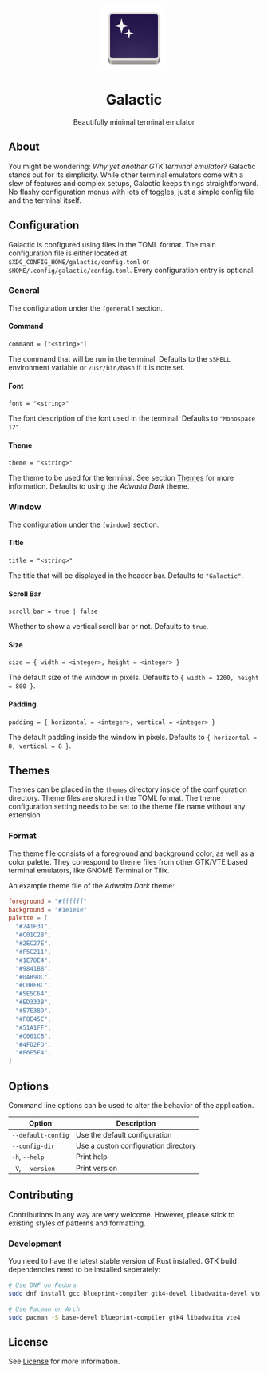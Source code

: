 <p align="center">
  <img width="128" alt="Galactic App Icon" src="data/icons/io.github.danielwolbach.Galactic.svg">
</p>

<h1 align="center">
  Galactic
</h1>

<p align="center">
  Beautifully minimal terminal emulator
</p>

## About

You might be wondering: _Why yet another GTK terminal emulator?_ Galactic stands
out for its simplicity. While other terminal emulators come with a slew of
features and complex setups, Galactic keeps things straightforward. No flashy
configuration menus with lots of toggles, just a simple config file and the
terminal itself.

## Configuration

Galactic is configured using files in the TOML format. The main configuration
file is either located at `$XDG_CONFIG_HOME/galactic/config.toml` or
`$HOME/.config/galactic/config.toml`. Every configuration entry is optional.

### General

The configuration under the `[general]` section.

#### Command

```
command = ["<string>"]
```

The command that will be run in the terminal. Defaults to the `$SHELL`
environment variable or `/usr/bin/bash` if it is note set.

#### Font

```
font = "<string>"
```

The font description of the font used in the terminal. Defaults to
`"Monospace 12"`.

#### Theme

```
theme = "<string>"
```

The theme to be used for the terminal. See section [Themes](#themes) for more
information. Defaults to using the _Adwaita Dark_ theme.

### Window

The configuration under the `[window]` section.

#### Title

```
title = "<string>"
```

The title that will be displayed in the header bar. Defaults to `"Galactic"`.

#### Scroll Bar

```
scroll_bar = true | false
```

Whether to show a vertical scroll bar or not. Defaults to `true`.

#### Size

```
size = { width = <integer>, height = <integer> }
```

The default size of the window in pixels. Defaults to
`{ width = 1200, height = 800 }`.

#### Padding

```
padding = { horizontal = <integer>, vertical = <integer> }
```

The default padding inside the window in pixels. Defaults to
`{ horizontal = 8, vertical = 8 }`.

## Themes

Themes can be placed in the `themes` directory inside of the configuration
directory. Theme files are stored in the TOML format. The theme configuration
setting needs to be set to the theme file name without any extension.

### Format

The theme file consists of a foreground and background color, as well as a color
palette. They correspond to theme files from other GTK/VTE based terminal
emulators, like GNOME Terminal or Tilix.

An example theme file of the _Adwaita Dark_ theme:

```toml
foreground = "#ffffff"
background = "#1e1e1e"
palette = [
  "#241F31",
  "#C01C28",
  "#2EC27E",
  "#F5C211",
  "#1E78E4",
  "#9841BB",
  "#0AB9DC",
  "#C0BFBC",
  "#5E5C64",
  "#ED333B",
  "#57E389",
  "#F8E45C",
  "#51A1FF",
  "#C061CB",
  "#4FD2FD",
  "#F6F5F4",
]
```

## Options

Command line options can be used to alter the behavior of the application.

| Option             | Description                          |
| ------------------ | ------------------------------------ |
| `--default-config` | Use the default configuration        |
| `--config-dir`     | Use a custon configuration directory |
| `-h`, `--help`     | Print help                           |
| `-V`, `--version`  | Print version                        |

## Contributing

Contributions in any way are very welcome. However, please stick to existing
styles of patterns and formatting.

### Development

You need to have the latest stable version of Rust installed. GTK build
dependencies need to be installed seperately:

```sh
# Use DNF on Fedora
sudo dnf install gcc blueprint-compiler gtk4-devel libadwaita-devel vte291-gtk4-devel
```

```sh
# Use Pacman on Arch
sudo pacman -S base-devel blueprint-compiler gtk4 libadwaita vte4
```

## License

See [License](license.md) for more information.
